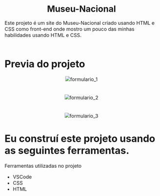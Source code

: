 <h1 align="center">
   Museu-Nacional
</h1>

<p><font size="3">
  Este projeto é um site do Museu-Nacional criado usando HTML e CSS como front-end onde mostro um pouco das minhas habilidades usando HTML e CSS.
  <br><br> 
</p>


 # Previa do projeto
 
<div align="center"><a name="menu"></a>

![formulario_1](https://github.com/IagoCustodio/Formulario-Halloween/assets/74364305/17ac6c2b-bfd8-4db5-981e-3f0ec2785fbe)
<br><br><br>
![formulario_2](https://github.com/IagoCustodio/Formulario-Halloween/assets/74364305/2e985cbd-ada8-4444-bd7c-54357c17c26d)
<br><br><br>
![formulario_3](https://github.com/IagoCustodio/Formulario-Halloween/assets/74364305/3f514283-f62f-4103-be41-f26b1e155a3f)

</div>


# Eu construí este projeto usando as seguintes ferramentas.

Ferramentas utilizadas no projeto

- VSCode
- CSS
- HTML
